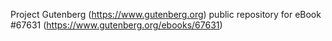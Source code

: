 Project Gutenberg (https://www.gutenberg.org) public repository for
eBook #67631 (https://www.gutenberg.org/ebooks/67631)
